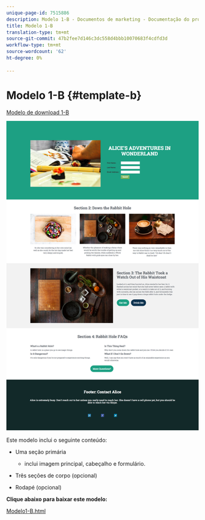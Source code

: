 ```yaml
---
unique-page-id: 7515886
description: Modelo 1-B - Documentos de marketing - Documentação do produto
title: Modelo 1-B
translation-type: tm+mt
source-git-commit: 47b2fee7d146c3dc558d4bbb10070683f4cdfd3d
workflow-type: tm+mt
source-wordcount: '62'
ht-degree: 0%

---
```



# Modelo 1-B {#template-b}

[Modelo de download 1-B](http://docs.marketo.com/download/attachments/7515886/template1-b.html?version=1&amp;modificationdate=1432796605000&amp;api=v2)

![](assets/image2015-5-28-13-3a6-3a5.png)

Este modelo inclui o seguinte conteúdo:

* Uma seção primária

   * inclui imagem principal, cabeçalho e formulário.

* Três seções de corpo (opcional)
* Rodapé (opcional)

**Clique abaixo para baixar este modelo:**

[Modelo1-B.html](http://docs.marketo.com/download/attachments/7515886/template1-b.html?version=1&amp;modificationdate=1432796605000&amp;api=v2)
